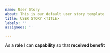 ```yaml
---
name: User Story
about: This is our default user story template
title: USER STORY <TITLE>
labels: ''
assignees: ''

---
```


As a **role** I  can **capability** so that **received benefit**
